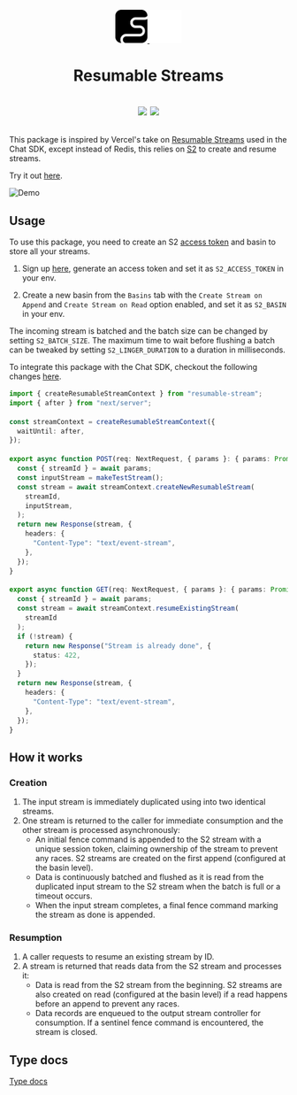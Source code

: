 <div align="center">
  <p>
    <!-- Light mode logo -->
    <a href="https://s2.dev#gh-light-mode-only">
      <img src="./assets/s2-black.png" height="60">
    </a>
    <!-- Dark mode logo -->
    <a href="https://s2.dev#gh-dark-mode-only">
      <img src="./assets/s2-white.png" height="60">
    </a>
  </p>

  <h1>Resumable Streams<hi>

  <p>    
    <!-- Discord (chat) -->
    <a href="https://discord.gg/vTCs7kMkAf"><img src="https://img.shields.io/discord/1209937852528599092?logo=discord" /></a>
    <!-- LICENSE -->
    <a href="./LICENSE"><img src="https://img.shields.io/github/license/s2-streamstore/resumable-stream" /></a>
  </p>
</div>

This package is inspired by Vercel's take on [Resumable Streams](https://github.com/vercel/resumable-stream) used in the Chat SDK, except instead of Redis, this relies on [S2](http://s2.dev/) to create and resume streams.

Try it out [here](https://ai-chatbot-s2.vercel.app/).

![Demo](./assets/demo.gif)

## Usage

To use this package, you need to create an S2 [access token](https://s2.dev/docs/access-control) and basin to store all your streams.

1. Sign up [here](https://s2.dev/dashboard), generate an access token and set it as `S2_ACCESS_TOKEN` in your env.

2. Create a new basin from the `Basins` tab with the `Create Stream on Append` and `Create Stream on Read` option enabled, and set it as `S2_BASIN` in your env.

The incoming stream is batched and the batch size can be changed by setting `S2_BATCH_SIZE`. The maximum time to wait before flushing a batch can be tweaked by setting `S2_LINGER_DURATION` to a duration in milliseconds.

To integrate this package with the Chat SDK, checkout the following changes [here](app/(chat)/api/chat/[id]/stream/route.ts).

```ts
import { createResumableStreamContext } from "resumable-stream";
import { after } from "next/server";

const streamContext = createResumableStreamContext({
  waitUntil: after,  
});

export async function POST(req: NextRequest, { params }: { params: Promise<{ streamId: string }> }) {
  const { streamId } = await params;
  const inputStream = makeTestStream();
  const stream = await streamContext.createNewResumableStream(
    streamId,
    inputStream,
  );
  return new Response(stream, {
    headers: {
      "Content-Type": "text/event-stream",
    },
  });
}

export async function GET(req: NextRequest, { params }: { params: Promise<{ streamId: string }> }) {
  const { streamId } = await params;  
  const stream = await streamContext.resumeExistingStream(
    streamId    
  );
  if (!stream) {
    return new Response("Stream is already done", {
      status: 422,
    });
  }
  return new Response(stream, {
    headers: {
      "Content-Type": "text/event-stream",
    },
  });
}
```

## How it works

### Creation
1. The input stream is immediately duplicated using into two identical streams.
2. One stream is returned to the caller for immediate consumption and the other stream is processed asynchronously:
   - An initial fence command is appended to the S2 stream with a unique session token, claiming ownership of the stream to prevent any races. S2 streams are created on the first append (configured at the basin level).
   - Data is continuously batched and flushed as it is read from the duplicated input stream to the S2 stream when the batch is full or a timeout occurs.
   - When the input stream completes, a final fence command marking the stream as done is appended.

### Resumption
1. A caller requests to resume an existing stream by ID.
2. A stream is returned that reads data from the S2 stream and processes it:
   - Data is read from the S2 stream from the beginning. S2 streams are also created on read (configured at the basin level) if a read happens before an append to prevent any races.
   - Data records are enqueued to the output stream controller for consumption.
   If a sentinel fence command is encountered, the stream is closed.

## Type docs

[Type docs](./docs/)
